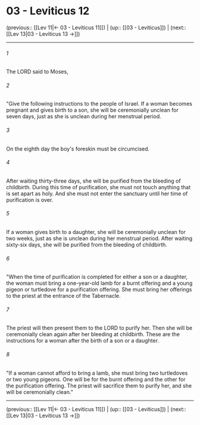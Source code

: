 # 03 - Leviticus 12

(previous:: [[Lev 11|← 03 - Leviticus 11]]) | (up:: [[03 - Leviticus]]) | (next:: [[Lev 13|03 - Leviticus 13 →]])

***


###### 1 
The LORD said to Moses, 

###### 2 
"Give the following instructions to the people of Israel. If a woman becomes pregnant and gives birth to a son, she will be ceremonially unclean for seven days, just as she is unclean during her menstrual period. 

###### 3 
On the eighth day the boy's foreskin must be circumcised. 

###### 4 
After waiting thirty-three days, she will be purified from the bleeding of childbirth. During this time of purification, she must not touch anything that is set apart as holy. And she must not enter the sanctuary until her time of purification is over. 

###### 5 
If a woman gives birth to a daughter, she will be ceremonially unclean for two weeks, just as she is unclean during her menstrual period. After waiting sixty-six days, she will be purified from the bleeding of childbirth. 

###### 6 
"When the time of purification is completed for either a son or a daughter, the woman must bring a one-year-old lamb for a burnt offering and a young pigeon or turtledove for a purification offering. She must bring her offerings to the priest at the entrance of the Tabernacle. 

###### 7 
The priest will then present them to the LORD to purify her. Then she will be ceremonially clean again after her bleeding at childbirth. These are the instructions for a woman after the birth of a son or a daughter. 

###### 8 
"If a woman cannot afford to bring a lamb, she must bring two turtledoves or two young pigeons. One will be for the burnt offering and the other for the purification offering. The priest will sacrifice them to purify her, and she will be ceremonially clean."

***

(previous:: [[Lev 11|← 03 - Leviticus 11]]) | (up:: [[03 - Leviticus]]) | (next:: [[Lev 13|03 - Leviticus 13 →]])
